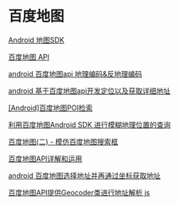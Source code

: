 百度地图
===

[Android 地图SDK](http://lbsyun.baidu.com/index.php?title=androidsdk)  

[百度地图 API](http://wiki.lbsyun.baidu.com/cms/androidsdk/doc/1025v4.1.1/index.html)  

[android 百度地图api 地理编码&反地理编码](https://blog.csdn.net/u013815546/article/details/45193133)  

[android 基于百度地图api开发定位以及获取详细地址](https://www.cnblogs.com/xiaochao1234/p/3848755.html)  

[[Android]百度地图POI检索](https://www.jianshu.com/p/83c9ee5a2472)  

[利用百度地图Android SDK 进行模糊地理位置的查询](https://blog.csdn.net/van_2013/article/details/41786981)  

[百度地图(二) - 模仿百度地图搜索框](https://blog.csdn.net/qq_36964677/article/details/77756799)  

[百度地图API详解和运用](https://blog.csdn.net/binyao02123202/article/details/7955803)  

[android 百度地图选择地址并再通过坐标获取地址](https://www.aliyun.com/jiaocheng/1371026.html)  



[百度地图API提供Geocoder类进行地址解析 js](https://www.cnblogs.com/clj2017/p/8245541.html)  

















